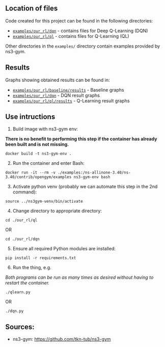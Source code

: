 ## Location of files

Code created for this project can be found in the following directories:

- [`examples/our_rl/dqn`](https://github.com/vasyagladush/ml-ns3/tree/main/examples/our_rl/dqn) - contains files for Deep Q-Learning (DQN)
- [`examples/our_rl/ql`](https://github.com/vasyagladush/ml-ns3/tree/main/examples/our_rl/ql) - contains files for Q-Learning (QL)

Other directories in the `examples/` directory contain examples provided by ns3-gym.

## Results

Graphs showing obtained results can be found in:
- [`examples/our_rl/baseline/results`](https://github.com/vasyagladush/ml-ns3/tree/main/examples/our_rl/baseline/results) - Baseline graphs
- [`examples/our_rl/dqn`](https://github.com/vasyagladush/ml-ns3/tree/main/examples/our_rl/dqn) - DQN result graphs
- [`examples/our_rl/ql/results`](https://github.com/vasyagladush/ml-ns3/tree/main/examples/our_rl/ql/results) - Q-Learning result graphs
## Use intructions

1. Build image with ns3-gym env:

**There is no benefit to performing this step if the container has already been built and is not missing.**

```
docker build -t ns3-gym-env .
```

2. Run the container and enter Bash:

```console
docker run -it --rm -v ./examples:/ns-allinone-3.40/ns-3.40/contrib/opengym/examples ns3-gym-env bash
```

3. Activate python venv (probably we can automate this step in the 2nd command):

```console
source ../ns3gym-venv/bin/activate
```

4. Change directory to appropriate directory:

```console
cd ./our_rl/ql
```
OR

```console
cd ./our_rl/dqn
```

5. Ensure all required Python modules are installed:

```console
pip install -r requirements.txt
```

6. Run the thing, e.g.

_Both programs can be run as many times as desired without having to restart the container._

```console
./qlearn.py
```

OR

```console
./dqn.py
```

## Sources:

- ns3-gym: https://github.com/tkn-tub/ns3-gym
